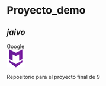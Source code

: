 # Proyecto_demo
## *jaivo*
[Google](https://google.com.mx)  
![alt text](https://github.com/adam-p/markdown-here/raw/master/src/common/images/icon48.png "Logo Title Text 1")  

[logo]: https://github.com/adam-p/markdown-here/raw/master/src/common/images/icon48.png "Logo Title Text 2"  
Repositorio para el proyecto final de 9
